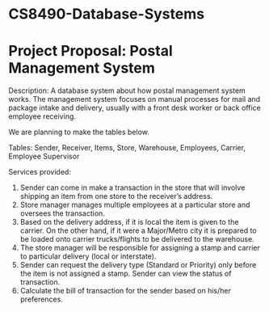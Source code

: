 # CS8490-Database-Systems

# Project Proposal: Postal Management System

Description: A database system about how postal management system works.
The management system focuses on manual processes for mail and package intake and delivery, usually with a front desk worker or back office employee receiving.

We are planning to make the tables below.

Tables: Sender, Receiver, Items, Store, Warehouse, Employees, Carrier, Employee Supervisor

Services provided:
1. Sender can come in make a transaction in the store that will involve shipping an item from one store to the receiver’s address.
2. Store manager manages multiple employees at a particular store and oversees the transaction.
3. Based on the delivery address, if it is local the item is given to the carrier. On the other hand, if it were a Major/Metro city it is prepared to be loaded onto carrier trucks/flights to be delivered to the warehouse.
4. The store manager will be responsible for assigning a stamp and carrier to particular delivery (local or interstate).
5. Sender can request the delivery type (Standard or Priority) only before the item is not assigned a stamp. Sender can view the status of transaction.
6. Calculate the bill of transaction for the sender based on his/her preferences.





